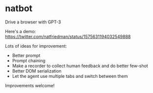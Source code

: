 # natbot

Drive a browser with GPT-3

Here's a demo: https://twitter.com/natfriedman/status/1575631194032549888

Lots of ideas for improvement:
- Better prompt
- Prompt chaining
- Make a recorder to collect human feedback and do better few-shot
- Better DOM serialization
- Let the agent use multiple tabs and switch between them

Improvements welcome!
